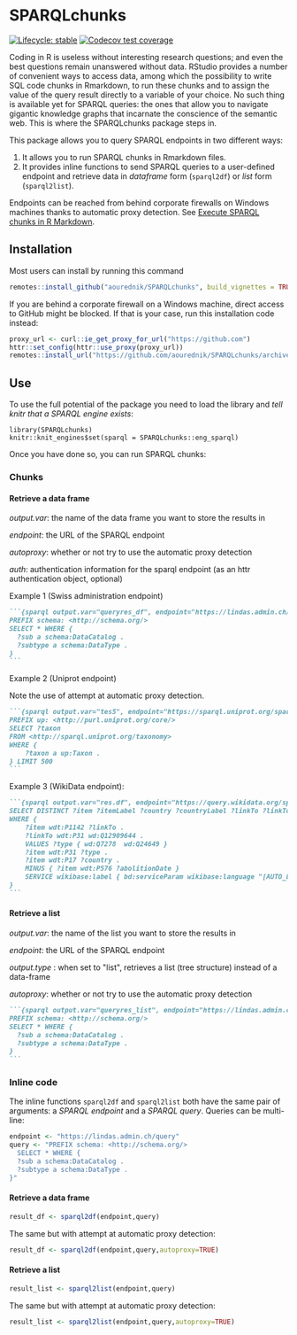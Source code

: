 
# SPARQLchunks

<!-- badges: start -->
[![Lifecycle: stable](https://img.shields.io/badge/lifecycle-stable-brightgreen.svg)](https://lifecycle.r-lib.org/articles/stages.html#stable)
[![Codecov test coverage](https://codecov.io/gh/aourednik/SPARQLchunks/graph/badge.svg)](https://app.codecov.io/gh/aourednik/SPARQLchunks)
<!-- badges: end -->

Coding in R is useless without interesting research questions; and even the best questions remain unanswered without data. RStudio provides a number of convenient ways to access data, among which the possibility to write SQL code chunks in Rmarkdown, to run these chunks and to assign the value of the query result directly to a variable of your choice. No such thing is available yet for SPARQL queries: the ones that allow you to navigate gigantic knowledge graphs that incarnate the conscience of the semantic web. This is where the SPARQLchunks package steps in. 

This package allows you to query SPARQL endpoints in two different ways: 

1. It allows you to run SPARQL chunks in Rmarkdown files. 
2. It provides inline functions to send SPARQL queries to a user-defined endpoint and retrieve data in _dataframe_ form (`sparql2df`) or _list_ form (`sparql2list`). 

Endpoints can be reached from behind corporate firewalls on Windows machines thanks to automatic proxy detection. See [Execute SPARQL chunks in R Markdown](https://ourednik.info/maps/2021/12/14/execute-sparql-chunks-in-r-markdown/).

## Installation

Most users can install by running this command 

```r
remotes::install_github("aourednik/SPARQLchunks", build_vignettes = TRUE)
```

If you are behind a corporate firewall on a Windows machine, direct access to GitHub might be blocked. If that is your case, run this installation code instead:

```r
proxy_url <- curl::ie_get_proxy_for_url("https://github.com")
httr::set_config(httr::use_proxy(proxy_url))
remotes::install_url("https://github.com/aourednik/SPARQLchunks/archive/refs/heads/main.zip", build_vignettes = TRUE)
```

## Use

To use the full potential of the package you need to load the library and _tell knitr that a SPARQL engine exists_: 

```{r setup, include=FALSE}
library(SPARQLchunks)
knitr::knit_engines$set(sparql = SPARQLchunks::eng_sparql)
```

Once you have done so, you can run SPARQL chunks:

### Chunks

#### Retrieve a data frame

_output.var_: the name of the data frame you want to store the results in

_endpoint_: the URL of the SPARQL endpoint

_autoproxy_: whether or not try to use the automatic proxy detection

_auth_: authentication information for the sparql endpoint (as an httr authentication object, optional)

Example 1 (Swiss administration endpoint)

````markdown
```{sparql output.var="queryres_df", endpoint="https://lindas.admin.ch/query"}
PREFIX schema: <http://schema.org/>
SELECT * WHERE {
  ?sub a schema:DataCatalog .
  ?subtype a schema:DataType .
}
```
````

Example 2 (Uniprot endpoint)

Note the use of attempt at automatic proxy detection. 

````markdown
```{sparql output.var="tes5", endpoint="https://sparql.uniprot.org/sparql", autoproxy=TRUE}
PREFIX up: <http://purl.uniprot.org/core/>
SELECT ?taxon
FROM <http://sparql.uniprot.org/taxonomy>
WHERE {
	?taxon a up:Taxon .
} LIMIT 500
```
````

Example 3 (WikiData endpoint):

````markdown
```{sparql output.var="res.df", endpoint="https://query.wikidata.org/sparql"}
SELECT DISTINCT ?item ?itemLabel ?country ?countryLabel ?linkTo ?linkToLabel
WHERE {
    ?item wdt:P1142 ?linkTo .
    ?linkTo wdt:P31 wd:Q12909644 .
    VALUES ?type { wd:Q7278  wd:Q24649 }
    ?item wdt:P31 ?type .
    ?item wdt:P17 ?country .
    MINUS { ?item wdt:P576 ?abolitionDate }
    SERVICE wikibase:label { bd:serviceParam wikibase:language "[AUTO_LANGUAGE],en" . }
}
```
````


####  Retrieve a list

_output.var_: the name of the list you want to store the results in

_endpoint_: the URL of the SPARQL endpoint

_output.type_ : when set to "list", retrieves a list (tree structure) instead of a data-frame 

_autoproxy_: whether or not try to use the automatic proxy detection

````markdown
```{sparql output.var="queryres_list", endpoint="https://lindas.admin.ch/query", output.type="list"}
PREFIX schema: <http://schema.org/>
SELECT * WHERE {
  ?sub a schema:DataCatalog .
  ?subtype a schema:DataType .
}
```
````

### Inline code

The inline functions `sparql2df` and `sparql2list` both have the same pair of arguments: a _SPARQL endpoint_ and a _SPARQL query_. Queries can be multi-line:

```r
endpoint <- "https://lindas.admin.ch/query"
query <- "PREFIX schema: <http://schema.org/>
  SELECT * WHERE {
  ?sub a schema:DataCatalog .
  ?subtype a schema:DataType .
}"
```

#### Retrieve a data frame

```r
result_df <- sparql2df(endpoint,query)
```

The same but with attempt at automatic proxy detection:

```r
result_df <- sparql2df(endpoint,query,autoproxy=TRUE)
```

#### Retrieve a list

```r
result_list <- sparql2list(endpoint,query)
```

The same but with attempt at automatic proxy detection:

```r
result_list <- sparql2list(endpoint,query,autoproxy=TRUE)
```
